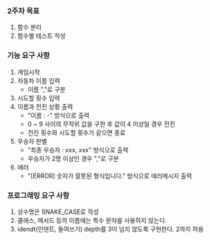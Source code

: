 ### 2주차 목표
1. 함수 분리
2. 함수별 테스트 작성

### 기능 요구 사항
1. 게임시작
2. 자동차 이름 입력
    - 이름 ","로 구분
3. 시도할 횟수 입력
4. 이름과 전진 상황 출력
    - "이름 : -" 방식으로 출력 
    - 0 ~ 9 사이의 무작위 값을 구한 후 값이 4 이상일 경우 전진
    - 전진 횟수와 시도할 횟수가 같으면 종료
5. 우승자 판별
    - "최종 우승자 : xxx, xxx" 방식으로 출력
    - 우승자가 2명 이상인 경우 ","로 구분
6. 에러
    - "[ERROR] 숫자가 잘못된 형식입니다." 방식으로 에러메시지 출력

### 프로그래밍 요구 사항
1. 상수명은 SNAKE_CASE로 작성
2. 클래스, 메서드 등의 이름에는 특수 문자를 사용하지 않는다.
3. idendt(인덴트, 들여쓰기) depth를 3이 넘지 않도록 구현한다. 2까지 허용